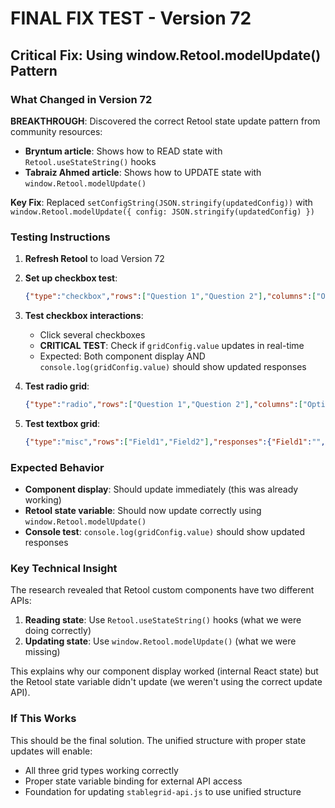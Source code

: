 # FINAL FIX TEST - Version 72
## Critical Fix: Using window.Retool.modelUpdate() Pattern

### What Changed in Version 72
**BREAKTHROUGH**: Discovered the correct Retool state update pattern from community resources:
- **Bryntum article**: Shows how to READ state with `Retool.useStateString()` hooks
- **Tabraiz Ahmed article**: Shows how to UPDATE state with `window.Retool.modelUpdate()`

**Key Fix**: Replaced `setConfigString(JSON.stringify(updatedConfig))` with `window.Retool.modelUpdate({ config: JSON.stringify(updatedConfig) })`

### Testing Instructions

1. **Refresh Retool** to load Version 72
2. **Set up checkbox test**:
   ```json
   {"type":"checkbox","rows":["Question 1","Question 2"],"columns":["Option A","Option B","Option C"],"responses":{}}
   ```

3. **Test checkbox interactions**:
   - Click several checkboxes
   - **CRITICAL TEST**: Check if `gridConfig.value` updates in real-time
   - Expected: Both component display AND `console.log(gridConfig.value)` should show updated responses

4. **Test radio grid**:
   ```json
   {"type":"radio","rows":["Question 1","Question 2"],"columns":["Option A","Option B","Option C"],"responses":{}}
   ```

5. **Test textbox grid**:
   ```json
   {"type":"misc","rows":["Field1","Field2"],"responses":{"Field1":"","Field2":""}}
   ```

### Expected Behavior
- **Component display**: Should update immediately (this was already working)
- **Retool state variable**: Should now update correctly using `window.Retool.modelUpdate()`
- **Console test**: `console.log(gridConfig.value)` should show updated responses

### Key Technical Insight
The research revealed that Retool custom components have two different APIs:
1. **Reading state**: Use `Retool.useStateString()` hooks (what we were doing correctly)
2. **Updating state**: Use `window.Retool.modelUpdate()` (what we were missing)

This explains why our component display worked (internal React state) but the Retool state variable didn't update (we weren't using the correct update API).

### If This Works
This should be the final solution. The unified structure with proper state updates will enable:
- All three grid types working correctly
- Proper state variable binding for external API access
- Foundation for updating `stablegrid-api.js` to use unified structure
